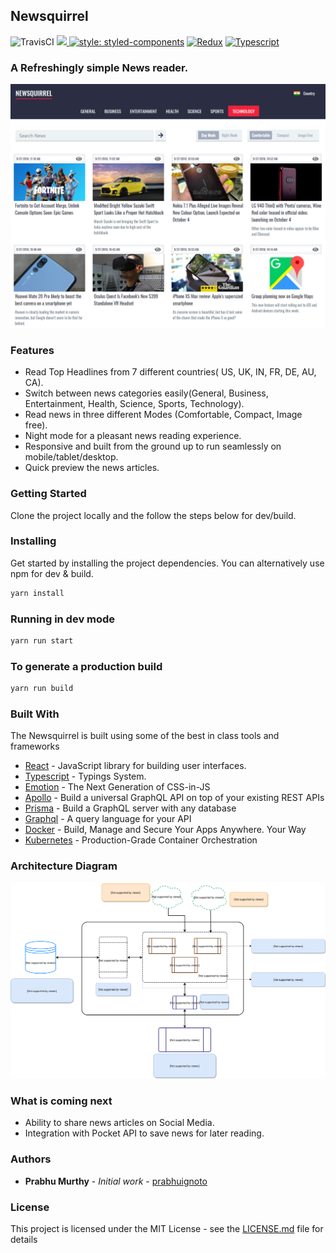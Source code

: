 ## Newsquirrel
![TravisCI](https://travis-ci.org/prabhuignoto/newsquirrel.svg?branch=master)
<a href="https://codeclimate.com/github/prabhuignoto/newsquirrel/maintainability"><img src="https://api.codeclimate.com/v1/badges/a284f371ceba2a75c3cc/maintainability" />
[![style: styled-components](https://img.shields.io/badge/style-%F0%9F%92%85%20styled--components-orange.svg?colorB=daa357&colorA=db748e)](https://github.com/styled-components/styled-components)
[![Redux](https://img.shields.io/badge/builtwith-Redux-orange.svg)](https://github.com/reduxjs/redux)
[![Typescript](https://img.shields.io/badge/poweredby-typescript-blue.svg)](https://www.typescriptlang.org/)

### A Refreshingly simple News reader.

![sitefront1](./readme-assets/web-front.png)
### Features

* Read Top Headlines from 7 different countries( US, UK, IN, FR, DE, AU, CA).
* Switch between news categories easily(General, Business, Entertainment, Health, Science, Sports, Technology).
* Read news in three different Modes (Comfortable, Compact, Image free).
* Night mode for a pleasant news reading experience.
* Responsive and built from the ground up to run seamlessly on mobile/tablet/desktop.
* Quick preview the news articles.

### Getting Started

Clone the project locally and the follow the steps below for dev/build.

### Installing

Get started by installing the project dependencies. You can alternatively use npm for dev & build.

```javascript
yarn install
```

### Running in dev mode

```javascript
yarn run start
```

### To generate a production build

```javascript
yarn run build
```

### Built With
The Newsquirrel is built using some of the best in class tools and frameworks
* [React](https://github.com/facebook/react) -  JavaScript library for building user interfaces.
* [Typescript](https://github.com/Microsoft/TypeScript) - Typings System.
* [Emotion](https://github.com/emotion-js/emotion) - The Next Generation of CSS-in-JS
* [Apollo](https://www.apollographql.com/) - Build a universal GraphQL API on top of your existing REST APIs
* [Prisma](http://prisma.io) - Build a GraphQL server with any database
* [Graphql](https://graphql.org/) - A query language for your API
* [Docker](https://www.docker.com/) - Build, Manage and Secure Your Apps Anywhere. Your Way
* [Kubernetes](https://kubernetes.io/) - Production-Grade Container Orchestration

### Architecture Diagram
![sitefront1](./readme-assets/Architecture-Diagram.svg)

###  What is coming next
* Ability to share news articles on Social Media.
* Integration with Pocket API to save news for later reading.

### Authors

* **Prabhu Murthy** - *Initial work* - [prabhuignoto](https://github.com/prabhuignoto)

### License

This project is licensed under the MIT License - see the [LICENSE.md](LICENSE.md) file for details